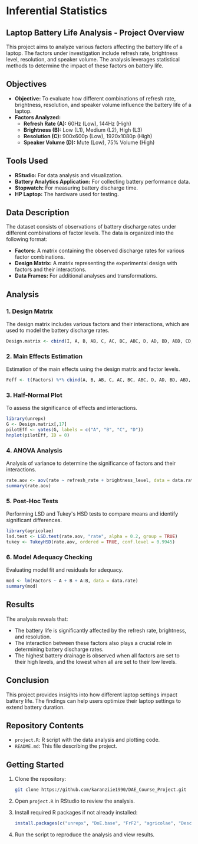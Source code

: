 # Inferential Statistics

## Laptop Battery Life Analysis - Project Overview

This project aims to analyze various factors affecting the battery life of a laptop. The factors under investigation include refresh rate, brightness level, resolution, and speaker volume. The analysis leverages statistical methods to determine the impact of these factors on battery life.

## Objectives

- **Objective:** To evaluate how different combinations of refresh rate, brightness, resolution, and speaker volume influence the battery life of a laptop.
- **Factors Analyzed:**
  - **Refresh Rate (A):** 60Hz (Low), 144Hz (High)
  - **Brightness (B):** Low (L1), Medium (L2), High (L3)
  - **Resolution (C):** 900x600p (Low), 1920x1080p (High)
  - **Speaker Volume (D):** Mute (Low), 75% Volume (High)

## Tools Used

- **RStudio:** For data analysis and visualization.
- **Battery Analytics Application:** For collecting battery performance data.
- **Stopwatch:** For measuring battery discharge time.
- **HP Laptop:** The hardware used for testing.

## Data Description

The dataset consists of observations of battery discharge rates under different combinations of factor levels. The data is organized into the following format:

- **Factors:** A matrix containing the observed discharge rates for various factor combinations.
- **Design Matrix:** A matrix representing the experimental design with factors and their interactions.
- **Data Frames:** For additional analyses and transformations.

## Analysis

### 1. **Design Matrix**

The design matrix includes various factors and their interactions, which are used to model the battery discharge rates. 

```r
Design.matrix <- cbind(I, A, B, AB, C, AC, BC, ABC, D, AD, BD, ABD, CD, ACD, BCD, ABCD, Factors)
```

### 2. **Main Effects Estimation**

Estimation of the main effects using the design matrix and factor levels.

```r
Feff <- t(Factors) %*% cbind(A, B, AB, C, AC, BC, ABC, D, AD, BD, ABD, CD, ACD, BCD, ABCD) / (8 * n)
```

### 3. **Half-Normal Plot**

To assess the significance of effects and interactions.

```r
library(unrepx)
G <- Design.matrix[,17]
pilotEff <- yates(G, labels = c("A", "B", "C", "D"))
hnplot(pilotEff, ID = 0)
```

### 4. **ANOVA Analysis**

Analysis of variance to determine the significance of factors and their interactions.

```r
rate.aov <- aov(rate ~ refresh_rate + brightness_level, data = data.rate)
summary(rate.aov)
```

### 5. **Post-Hoc Tests**

Performing LSD and Tukey's HSD tests to compare means and identify significant differences.

```r
library(agricolae)
lsd.test <- LSD.test(rate.aov, "rate", alpha = 0.2, group = TRUE)
tukey <- TukeyHSD(rate.aov, ordered = TRUE, conf.level = 0.9945)
```

### 6. **Model Adequacy Checking**

Evaluating model fit and residuals for adequacy.

```r
mod <- lm(Factors ~ A + B + A:B, data = data.rate)
summary(mod)
```

## Results

The analysis reveals that:
- The battery life is significantly affected by the refresh rate, brightness, and resolution.
- The interaction between these factors also plays a crucial role in determining battery discharge rates.
- The highest battery drainage is observed when all factors are set to their high levels, and the lowest when all are set to their low levels.

## Conclusion

This project provides insights into how different laptop settings impact battery life. The findings can help users optimize their laptop settings to extend battery duration.

## Repository Contents

- `project.R`: R script with the data analysis and plotting code.
- `README.md`: This file describing the project.

## Getting Started

1. Clone the repository:

   ```bash
   git clone https://github.com/karanziie1990/DAE_Course_Project.git
   ```

2. Open `project.R` in RStudio to review the analysis.

3. Install required R packages if not already installed:

   ```r
   install.packages(c("unrepx", "DoE.base", "FrF2", "agricolae", "DescTools"))
   ```

4. Run the script to reproduce the analysis and view results.
